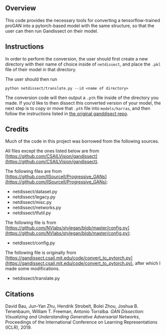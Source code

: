 ## Overview


This code provides the necessary tools for converting a tensorflow-trained proGAN into a pytorch-based model with the same structure, so that the user can then run Gandissect on their model.

## Instructions

In order to perform the conversion, the user should first create a new directory with their name of choice inside of `netdissect`, and place the `.pkl` file of their model in that directory.

The user should then run
```
python netdissect/translate.py --id <name of directory>
```
The conversion code will then output a `.pth` file inside of the directory you made. If you'd like to then dissect this converted version of your model, the next step is to copy or move that `.pth` file into `models/karras`, and then follow the instructions listed in [the original ganddisect repo](https://github.com/CSAILVision/gandissect).

## Credits

Much of the code in this project was borrowed from the following sources. 

All files except the ones listed below are from [https://github.com/CSAILVision/gandissect](https://github.com/CSAILVision/gandissect).

The following files are from [https://github.com/llSourcell/Progressive_GANs](https://github.com/llSourcell/Progressive_GANs):
- netdissect/dataset.py
- netdissect/legacy.py
- netdissect/misc.py
- netdissect/networks.py
- netdissect/tfutil.py

The following file is from [https://github.com/NVlabs/stylegan/blob/master/config.py](https://github.com/NVlabs/stylegan/blob/master/config.py):
- netdissect/config.py

The following file is originally from [https://gandissect.csail.mit.edu/code/convert_to_pytorch.py](https://gandissect.csail.mit.edu/code/convert_to_pytorch.py), after which I made some modifications.
- netdissect/translate.py

## Citations

David Bau, Jun-Yan Zhu, Hendrik Strobelt, Bolei Zhou, Joshua B. Tenenbaum, William T. Freeman, Antonio Torralba. _GAN Dissection: Visualizing and Understanding Generative Adversarial Networks_, Proceedings of the International Conference on Learning Representations (ICLR), 2019.
